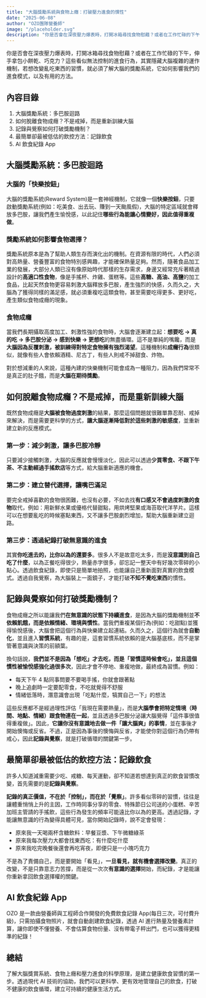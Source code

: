 ```yaml
---
title: "大腦獎勵系統與食物上癮：打破壓力進食的慣性"
date: "2025-06-08"
author: "OZO團隊營養師"
image: "/placeholder.svg"
description: "你是否會在深夜壓力爆表時，打開冰箱尋找食物慰藉？或者在工作忙碌的下午，伸手拿包小餅乾、巧克力？這些看似無法控制的進食行為，其實隱藏大腦複雜的運作機制..."
---
```


你是否會在深夜壓力爆表時，打開冰箱尋找食物慰藉？或者在工作忙碌的下午，伸手拿包小餅乾、巧克力？這些看似無法控制的進食行為，其實隱藏大腦複雜的運作機制，若想改變亂吃東西的習慣，就必須了解大腦的獎勵系統，它如何影響我們的進食模式，以及有用的方法。

## 內容目錄

1. 大腦獎勵系統：多巴胺迴路
2. 如何脫離食物成癮？不是戒掉，而是重新訓練大腦
3. 記錄與覺察如何打破獎勵機制？
4. 最簡單卻最被低估的飲控方法：記錄飲食
5. AI 飲食紀錄 App

## 大腦獎勵系統：多巴胺迴路

### 大腦的「快樂按鈕」

大腦的獎勵系統(Reward System)是一套神經機制，它就像一個**快樂按鈕**，只要啟動獎勵系統(例如：吃美食、出去玩、賺到一天颱風假)，大腦的特定區域就會釋放多巴胺，讓我們產生愉悅感，以此記住**哪些行為能讓心情變好，因此值得重複做**。

### 獎勵系統如何影響食物選擇？

獎勵系統原本是為了幫助人類生存而演化出的機制。在資源有限的時代，人們必須對高熱量、營養豐富的食物特別感興趣，才能確保熱量足夠。然而，隨著食品加工業的發展，大部分人類已沒有像原始時代那樣的生存需求，身邊又經常充斥著精過設計的**高適口性食物**，像是手搖杯、炸雞、蛋糕等。這些**高糖、高油、高鹽**的加工食品，比起天然食物更容易刺激大腦釋放多巴胺，產生強烈的快感，久而久之，大腦為了獲得同樣的滿足感，就必須重複吃這類食物，甚至需要吃得更多、更好吃，產生類似食物成癮的現象。

### 食物成癮

當我們長期攝取高度加工、刺激性強的食物時，大腦會逐漸建立起：**想要吃 → 真的吃 → 多巴胺分泌 → 感到快樂 → 更想吃**的無盡循環。這不是單純的嘴饞，而是**大腦因為反覆刺激，被訓練得對特定食物擁有強烈渴望**。這種機制和**成癮行為**很類似，就像有些人會依賴酒精、尼古丁，有些人則戒不掉甜食、炸物。

對於想減重的人來說，這種內建的快樂機制可能會成為一種阻力，因為我們常常不是真正的肚子餓，而是**大腦在期待獎勵**。

## 如何脫離食物成癮？不是戒掉，而是重新訓練大腦

既然食物成癮是**大腦被食物過度刺激**的結果，那麼這個問題就很難單靠忍耐、戒掉來解決，而是需要更科學的方式，**讓大腦逐漸降低對於這些刺激的敏感度**，並重新建立新的反應模式。

### 第一步：減少刺激，讓多巴胺冷靜

只要減少接觸刺激，大腦的反應就會慢慢淡化，因此可以透過**少買零食、不跟下午茶、不主動經過手搖飲店**等方式，給大腦重新適應的機會。

### 第二步：建立替代選擇，讓嘴巴滿足

要完全戒掉喜歡的食物很困難，也沒有必要，不如去找**有口感又不會過度刺激的食物**取代，例如：用新鮮水果或優格代替甜點，用烘烤堅果或海苔取代洋芋片。這樣可以在想要亂吃的時候塞點東西，又不讓多巴胺劇烈增加，幫助大腦重新建立迴路。

### 第三步：透過紀錄打破無意識的進食

其實**你吃進去的，比你以為的還要多**。很多人不是故意吃太多，而是**沒意識到自己吃了什麼**，以為正餐吃得很少，熱量赤字很多，卻忘記一整天中有好幾次零碎的小點心。透過飲食紀錄，即使只是簡單地拍照，也能讓自己重新面對真實的飲食模式。透過自我覺察，為大腦裝上一面鏡子，才能打破**不知不覺吃東西**的慣性。

## 記錄與覺察如何打破獎勵機制？

食物成癮之所以能讓我們**在無意識的狀態下持續進食**，是因為大腦的獎勵機制並**不依賴飢餓，而是依賴情緒、環境與慣性**。當我們重複某個行為(例如：吃甜點)並獲得愉悅感後，大腦會把這個行為與快樂建立起連結。久而久之，這個行為就會**自動化**，並且進入**習慣系統**，有趣的是，這套習慣系統依賴的是大腦基底核，而不是掌管著意識與決策的前額葉。

換句話說，**我們並不是因為「想吃」才去吃，而是「習慣這時候會吃」，並且這個慣性被愉悅感強化過很多次**，因此才會不停地、重複地做，最終成為習慣。例如：

- 每天下午 4 點同事問要不要喝手搖，你就會跟著點
- 晚上追劇時一定要配零食，不吃就覺得不舒服
- 情緒低落時，潛意識會出現「吃點什麼，犒賞自己一下」的想法

這些反應都不是經過理性評估「我現在需要熱量」，而是**大腦學會把特定情境（時間、地點、情緒）跟食物連在一起**，並且透過多巴胺分泌讓大腦覺得「這件事很值得重複做」。因此，**它讓你沒有意識地去做一件「讓大腦爽」的事情**，並在事後才開始懊悔或反省。不過，正是因為事後的懊悔與反省，才能使你對這個行為仍帶有戒心，因此**記錄與覺察**，就是打破循環的關鍵第一步。

## 最簡單卻最被低估的飲控方法：記錄飲食

許多人知道減重需要少吃、戒糖、每天運動，卻不知道若想達到真正的飲食習慣改變，首先需要的是**記錄與覺察**。

**記錄的真正價值，不在於「控制」，而在於「覺察」**。許多看似零碎的習慣，往往是讓體重悄悄上升的主因，工作時同事分享的零食、特殊節日公司送的小蛋糕、辛苦加班主管請的手搖飲，這些行為發生的頻率可能遠比你以為的更高。透過記錄，才能讓無意識的行為變得具體可見，當你開始記錄時，說不定會發現：

- 原來我一天喝兩杯含糖飲料：早餐豆漿、下午微糖綠茶
- 原來我每次壓力大都會找東西吃：有什麼吃什麼
- 原來我吃完晚餐後還會再吃宵夜，即便只是一小塊巧克力

不是為了責備自己，而是要開始「看見」，**一旦看見，就有機會選擇改變**。真正的改變，不是只靠意志力苦撐，而是從一次次**有意識的選擇**開始，而紀錄，才是能讓你重新拿回飲食選擇權的關鍵。

## AI 飲食紀錄 App

OZO 是一款由營養師與工程師合作開發的免費飲食記錄 App(每日三次，可付費升級)，只需拍攝食物照片，就會自動創建飲食紀錄，透過 AI 進行熱量及營養素計算，讓你即使不懂營養、不會估算食物份量、沒有帶電子秤出門，也可以獲得更精準的紀錄！

## 總結

了解大腦獎賞系統、食物上癮和壓力進食的科學原理，是建立健康飲食習慣的第一步。透過現代 AI 技術的協助，我們可以更科學、更有效地管理自己的飲食，打破不健康的飲食循環，建立可持續的健康生活方式。
